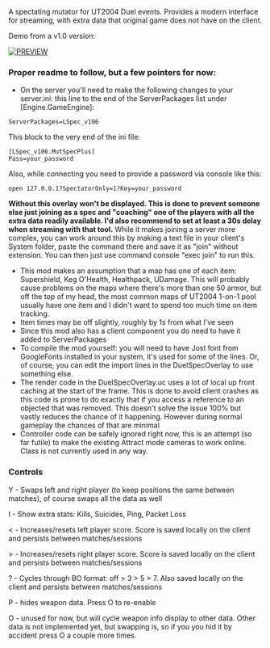 A spectating mutator for UT2004 Duel events. Provides a modern interface for streaming, with extra data that original game does not have on the client. 

Demo from a v1.0 version:

[![PREVIEW](https://img.youtube.com/vi/JJ0yZVjTUEE/0.jpg)](https://www.youtube.com/watch?v=JJ0yZVjTUEE&rel=0)

### Proper readme to follow, but a few pointers for now:
- On the server you'll need to make the following changes to your server.ini:
this line to the end of the ServerPackages list under [Engine.GameEngine]:
```
ServerPackages=LSpec_v106
```
This block to the very end of the ini file:
```
[LSpec_v106.MutSpecPlus]
Pass=your_password
```
Also, while connecting you need to provide a password via console like this:
```
open 127.0.0.1?SpectatorOnly=1?Key=your_password
```
**Without this overlay won't be displayed. This is done to prevent someone else just joining as a spec and "coaching" one of the players with all the extra data readily available. I'd also recommend to set at least a 30s delay when streaming with that tool.**
While it makes joining a server more complex, you can work around this by making a text file in your client's System folder, paste the command there and save it as "join" without extension. You can then just use command console "exec join" to run this.
- This mod makes an assumption that a map has one of each item: Supershield, Keg O'Health, Healthpack, UDamage. This will probably cause problems on the maps where there's more than one 50 armor, but off the top of my head, the most common maps of UT2004 1-on-1 pool usually have one item and I didn't want to spend too much time on item tracking.
- Item times may be off slightly, roughly by 1s from what I've seen
- Since this mod also has a client component you do need to have it added to ServerPackages
- To compile the mod yourself: you will need to have Jost font from GoogleFonts installed in your system, it's used for some of the lines. Or, of course, you can edit the import lines in the DuelSpecOverlay to use something else.
- The render code in the DuelSpecOverlay.uc uses a lot of local up front caching at the start of the frame. This is done to avoid client crashes as this code is prone to do exactly that if you access a reference to an objected that was removed. This doesn't solve the issue 100% but vastly reduces the chance of it happening. However during normal gameplay the chances of that are minimal
- Controller code can be safely ignored right now, this is an attempt (so far futile) to make the existing Attract mode cameras to work online. Class is not currently used in any way.

### Controls
Y - Swaps left and right player (to keep positions the same between matches), of course swaps all the data as well

I - Show extra stats: Kills, Suicides, Ping, Packet Loss

< - Increases/resets left player score. Score is saved locally on the client and persists between matches/sessions

\> - Increases/resets right player score. Score is saved locally on the client and persists between matches/sessions

? - Cycles through BO format: off > 3  > 5 > 7. Also saved locally on the client and persists between matches/sessions

P - hides weapon data. Press O to re-enable

O - unused for now, but will cycle weapon info display to other data. Other data is not implemented yet, but swapping is, so if you you hid it by accident press O a couple more times. 






